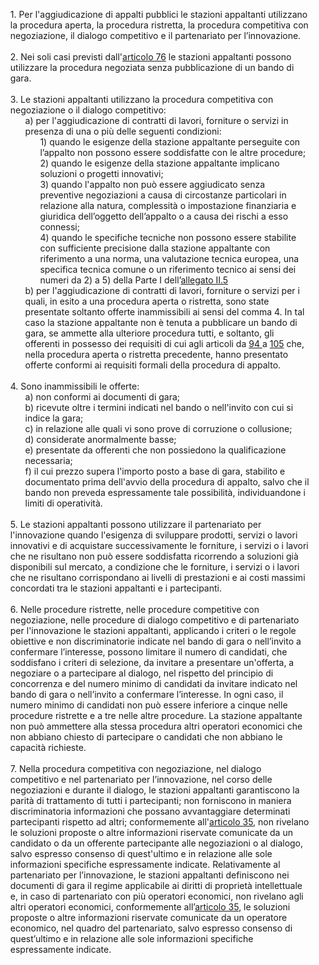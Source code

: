 <ul style="list-style-type: none;"> 
    <li>1. Per l'aggiudicazione di appalti pubblici le stazioni appaltanti utilizzano la procedura aperta, la procedura ristretta, la procedura competitiva con negoziazione, il dialogo competitivo e il partenariato per l’innovazione. </li></br>
    <li>2. Nei soli casi previsti dall'<a href="/index.html?article=articolo-76&version=1">articolo 76</a> le stazioni appaltanti possono utilizzare la procedura negoziata senza pubblicazione di un bando di gara.</li></br>
    <li>3. Le stazioni appaltanti utilizzano la procedura competitiva con negoziazione o il dialogo competitivo:
        <ul class="alist" style="list-style-type: none;">
           <li>a) per l'aggiudicazione di contratti di lavori, forniture o servizi in presenza di una o più delle seguenti condizioni:
                <ul style="list-style-type: none;">
                    <li>1) quando le esigenze della stazione appaltante perseguite con l’appalto non possono essere soddisfatte con le altre procedure;</li>
                    <li>2) quando le esigenze della stazione appaltante implicano soluzioni o progetti innovativi;</li>
                    <li>3) quando l'appalto non può essere aggiudicato senza preventive negoziazioni a causa di circostanze particolari in relazione alla natura, complessità o impostazione finanziaria e giuridica dell’oggetto dell’appalto o a causa dei rischi a esso connessi;</li>
                    <li>4) quando le specifiche tecniche non possono essere stabilite con sufficiente precisione dalla stazione appaltante con riferimento a una norma, una valutazione tecnica europea, una specifica tecnica comune o un riferimento tecnico ai sensi dei numeri da 2) a 5) della Parte I dell’<a href="/index.html?section=attachment-2-5&version=1">allegato II.5</a></li>
                </ul>
           </li>
           <li>b) per l'aggiudicazione di contratti di lavori, forniture o servizi per i quali, in esito a una procedura aperta o ristretta, sono state presentate soltanto offerte inammissibili ai sensi del comma 4. In tal caso la stazione appaltante non è tenuta a pubblicare un bando di gara, se ammette alla ulteriore procedura tutti, e soltanto, gli offerenti in possesso dei requisiti di cui agli articoli da <a href="/index.html?article=articolo-94&version=1">94 </a> a <a href="/index.html?article=articolo-105&version=1">105</a> che, nella procedura aperta o ristretta precedente, hanno presentato offerte conformi ai requisiti formali della procedura di appalto.</li>
        </ul>
    </li></br>
    <li>4. Sono inammissibili le offerte:  
        <ul class="alist" style="list-style-type: none;">
            <li>a) non conformi ai documenti di gara;</li>
            <li>b) ricevute oltre i termini indicati nel bando o nell'invito con cui si indice la gara;</li>
            <li>c) in relazione alle quali vi sono prove di corruzione o collusione;</li>
            <li>d) considerate anormalmente basse;</li>
            <li>e) presentate da offerenti che non possiedono la qualificazione necessaria;</li>
            <li>f) il cui prezzo supera l'importo posto a base di gara, stabilito e documentato prima dell'avvio della procedura di appalto, salvo che il bando non preveda espressamente tale possibilità, individuandone i limiti di operatività.</li>
        </ul>
    </li></br>
    <li>5. Le stazioni appaltanti possono utilizzare il partenariato per l'innovazione quando l'esigenza di sviluppare prodotti, servizi o lavori innovativi e di acquistare successivamente le forniture, i servizi o i lavori che ne risultano non può essere soddisfatta ricorrendo a soluzioni già disponibili sul mercato, a condizione che le forniture, i servizi o i lavori che ne risultano corrispondano ai livelli di prestazioni e ai costi massimi concordati tra le stazioni appaltanti e i partecipanti.</li></br>
    <li>6. Nelle procedure ristrette, nelle procedure competitive con negoziazione, nelle procedure di dialogo competitivo e di partenariato per l'innovazione le stazioni appaltanti, applicando i criteri o le regole obiettive e non discriminatorie indicate nel bando di gara o nell’invito a confermare l’interesse, possono limitare il numero di candidati, che soddisfano i criteri di selezione, da invitare a presentare un'offerta, a negoziare o a partecipare al dialogo, nel rispetto del principio di concorrenza e del numero minimo di candidati da invitare indicato nel bando di gara o nell’invito a confermare l’interesse. In ogni caso, il numero minimo di candidati non può essere inferiore a cinque nelle procedure ristrette e a tre nelle altre procedure. La stazione appaltante non può ammettere alla stessa procedura altri operatori economici che non abbiano chiesto di partecipare o candidati che non abbiano le capacità richieste.</li></br>
    <li>7. Nella procedura competitiva con negoziazione, nel dialogo competitivo e nel partenariato per l’innovazione, nel corso delle negoziazioni e durante il dialogo, le stazioni appaltanti garantiscono la parità di trattamento di tutti i partecipanti; non forniscono in maniera discriminatoria informazioni che possano avvantaggiare determinati partecipanti rispetto ad altri; conformemente all'<a href="/index.html?article=articolo-35&version=2">articolo 35</a>, non rivelano le soluzioni proposte o altre informazioni riservate comunicate da un candidato o da un offerente partecipante alle negoziazioni o al dialogo, salvo espresso consenso di quest'ultimo e in relazione alle sole informazioni specifiche espressamente indicate. Relativamente al partenariato per l’innovazione, le stazioni appaltanti definiscono nei documenti di gara il regime applicabile ai diritti di proprietà intellettuale e, in caso di partenariato con più operatori economici, non rivelano agli altri operatori economici, conformemente all’<a href="/index.html?article=articolo-35&version=2">articolo 35</a>, le soluzioni proposte o altre informazioni riservate comunicate da un operatore economico, nel quadro del partenariato, salvo espresso consenso di quest’ultimo e in relazione alle sole informazioni specifiche espressamente indicate.</li></br>
</ul>